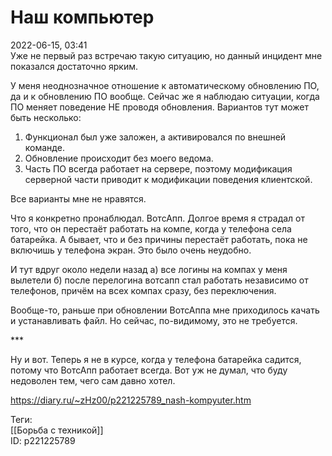 Наш компьютер
==============

   
 2022-06-15, 03:41   
  Уже не первый раз встречаю такую ситуацию, но данный инцидент мне показался достаточно ярким.   
   
 У меня неоднозначное отношение к автоматическому обновлению ПО, да и к обновлению ПО вообще. Сейчас же я наблюдаю ситуации, когда ПО меняет поведение НЕ проводя обновления. Вариантов тут может быть несколько:   
 1. Функционал был уже заложен, а активировался по внешней команде.   
 2. Обновление происходит без моего ведома.   
 3. Часть ПО всегда работает на сервере, поэтому модификация серверной части приводит к модификации поведения клиентской.   
   
 Все варианты мне не нравятся.   
   
 Что я конкретно пронаблюдал. ВотсАпп. Долгое время я страдал от того, что он перестаёт работать на компе, когда у телефона села батарейка. А бывает, что и без причины перестаёт работать, пока не включишь у телефона экран. Это было очень неудобно.   
   
 И тут вдруг около недели назад а) все логины на компах у меня вылетели б) после перелогина вотсапп стал работать независимо от телефонов, причём на всех компах сразу, без переключения.   
   
 Вообще-то, раньше при обновлении ВотсАппа мне приходилось качать и устанавливать файл. Но сейчас, по-видимому, это не требуется.   
   
 \*\*\*   
   
 Ну и вот. Теперь я не в курсе, когда у телефона батарейка садится, потому что ВотсАпп работает всегда. Вот уж не думал, что буду недоволен тем, чего сам давно хотел.   
    
 <https://diary.ru/~zHz00/p221225789_nash-kompyuter.htm>   
   
 Теги:   
 [[Борьба с техникой]]   
 ID: p221225789